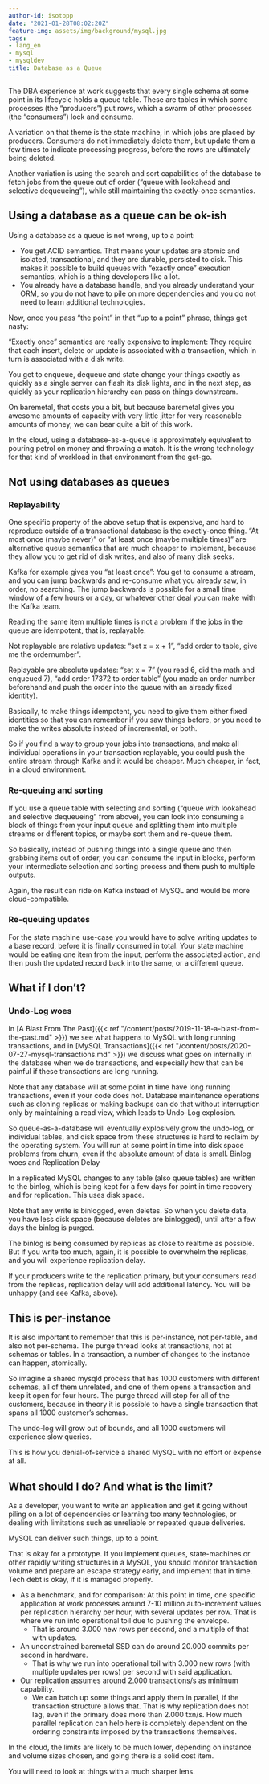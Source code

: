 ```yaml
---
author-id: isotopp
date: "2021-01-28T08:02:20Z"
feature-img: assets/img/background/mysql.jpg
tags:
- lang_en
- mysql
- mysqldev
title: Database as a Queue
---
```


The DBA experience at work suggests that every single schema at some point in its lifecycle holds a queue table. These are tables in which some processes (the “producers”) put rows, which a swarm of other processes (the “consumers”) lock and consume.

A variation on that theme is the state machine, in which jobs are placed by producers. Consumers do not immediately delete them, but update them a few times to indicate processing progress, before the rows are ultimately being deleted.

Another variation is using the search and sort capabilities of the database to fetch jobs from the queue out of order (“queue with lookahead and selective dequeueing”), while still maintaining the exactly-once semantics.

## Using a database as a queue can be ok-ish

Using a database as a queue is not wrong, up to a point:

- You get ACID semantics. That means your updates are atomic and isolated, transactional, and they are durable, persisted to disk. This makes it possible to build queues with “exactly once” execution semantics, which is a thing developers like a lot.
- You already have a database handle, and you already understand your ORM, so you do not have to pile on more dependencies and you do not need to learn additional technologies.

Now, once you pass “the point” in that “up to a point” phrase, things get nasty:

“Exactly once”  semantics are really expensive to implement: They require that each insert, delete or update is associated with a transaction, which in turn is associated with a disk write. 

You get to enqueue, dequeue and state change your things exactly as quickly as a single server can flash its disk lights, and in the next step, as quickly as your replication hierarchy can pass on things downstream.

On baremetal, that costs you a bit, but because baremetal gives you awesome amounts of capacity with very little jitter for very reasonable amounts of money, we can bear quite a bit of this work.

In the cloud, using a database-as-a-queue is approximately equivalent to pouring petrol on money and throwing a match. It is the wrong technology for that kind of workload in that environment from the get-go.

## Not using databases as queues

### Replayability

One specific property of the above setup that is expensive, and hard to reproduce outside of a transactional database is the exactly-once thing. “At most once (maybe never)” or “at least once (maybe multiple times)” are alternative queue semantics that are much cheaper to implement, because they allow you to get rid of disk writes, and also of many disk seeks.

Kafka for example gives you “at least once”: You get to consume a stream, and you can jump backwards and re-consume what you already saw, in order, no searching. The jump backwards is possible for a small time window of a few hours or a day, or whatever other deal you can make with the Kafka team.

Reading the same item multiple times is not a problem if the jobs in the queue are idempotent, that is, replayable.

Not replayable are relative updates: “set x = x + 1”, “add order to table, give me the ordernumber”.

Replayable are absolute updates: “set x = 7” (you read 6, did the math and enqueued 7), “add order 17372 to order table” (you made an order number beforehand and push the order into the queue with an already fixed identity).

Basically, to make things idempotent, you need to give them either fixed identities so that you can remember if you saw things before, or you need to make the writes absolute instead of incremental, or both.

So if you find a way to group your jobs into transactions, and make all individual operations in your transaction replayable, you could push the entire stream through Kafka and it would be cheaper. Much cheaper, in fact, in a cloud environment.

### Re-queuing and sorting

If you use a queue table with selecting and sorting (“queue with lookahead and selective dequeueing” from above), you can look into consuming a block of things from your input queue and splitting them into multiple streams or different topics, or maybe sort them and re-queue them.

So basically, instead of pushing things into a single queue and then grabbing items out of order, you can consume the input in blocks, perform your intermediate selection and sorting process and them push to multiple outputs.

Again, the result can ride on Kafka instead of MySQL and would be more cloud-compatible.

### Re-queuing updates

For the state machine use-case you would have to solve writing updates to a base record, before it is finally consumed in total.
Your state machine would be eating one item from the input, perform the associated action, and then push the updated record back into the same, or a different queue.

## What if I don’t?

### Undo-Log woes

In [A Blast From The Past]({{< ref "/content/posts/2019-11-18-a-blast-from-the-past.md" >}}) we see what happens to MySQL with long running transactions, and in [MySQL Transactions]({{< ref "/content/posts/2020-07-27-mysql-transactions.md" >}}) we discuss what goes on internally in the database when we do transactions, and especially how that can be painful if these transactions are long running.

Note that any database will at some point in time have long running transactions, even if your code does not. Database maintenance operations such as cloning replicas or making backups can do that without interruption only by maintaining a read view, which leads to Undo-Log explosion.

So queue-as-a-database will eventually explosively grow the undo-log, or individual tables, and disk space from these structures is hard to reclaim by the operating system. You will run at some point in time into disk space problems from churn, even if the absolute amount of data is small.
Binlog woes and Replication Delay

In a replicated MySQL changes to any table (also queue tables) are written to the binlog, which is being kept for a few days for point in time recovery and for replication. This uses disk space.

Note that any write is binlogged, even deletes. So when you delete data, you have less disk space (because deletes are binlogged), until after a few days the binlog is purged.

The binlog is being consumed by replicas as close to realtime as possible. But if you write too much, again, it is possible to overwhelm the replicas, and you will experience replication delay.

If your producers write to the replication primary, but your consumers read from the replicas, replication delay will add additional latency. You will be unhappy (and see Kafka, above).

## This is per-instance

It is also important to remember that this is per-instance, not per-table, and also not per-schema. The purge thread looks at transactions, not at schemas or tables. In a transaction, a number of changes to the instance can happen, atomically.

So imagine a shared mysqld process that has 1000 customers with different schemas, all of them unrelated, and one of them opens a transaction and keep it open for four hours. The purge thread will stop for all of the customers, because in theory it is possible to have a single transaction that spans all 1000 customer’s schemas.

The undo-log will grow out of bounds, and all 1000 customers will experience slow queries. 

This is how you denial-of-service a shared MySQL with no effort or expense at all.

## What should I do? And what is the limit?

As a developer, you want to write an application and get it going without piling on a lot of dependencies or learning too many technologies, or dealing with limitations such as unreliable or repeated queue deliveries.

MySQL can deliver such things, up to a point.

That is okay for a prototype. If you implement queues, state-machines or other rapidly writing structures in a MySQL, you should monitor transaction volume and prepare an escape strategy early, and implement that in time. Tech debt is okay, if it is managed properly.

- As a benchmark, and for comparison: At this point in time, one specific application at work processes around 7-10 million auto-increment values per replication hierarchy per hour, with several updates per row. That is where we run into operational toil due to pushing the envelope.
  - That is around 3.000 new rows per second, and a multiple of that with updates. 
- An unconstrained baremetal SSD can do around 20.000 commits per second in hardware.
  - That is why we run into operational toil with 3.000 new rows (with multiple updates per rows) per second with said application.
- Our replication assumes around 2.000 transactions/s as minimum capability.
  - We can batch up some things and apply them in parallel, if the transaction structure allows that. That is why replication does not lag, even if the primary does more than 2.000 txn/s. How much parallel replication can help here is completely dependent on the ordering constraints imposed by the transactions themselves.

In the cloud, the limits are likely to be much lower, depending on instance and volume sizes chosen, and going there is a solid cost item. 

You will need to look at things with a much sharper lens.

